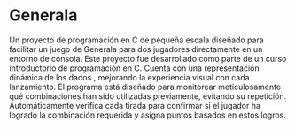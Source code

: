 # Generala
Un proyecto de programación en C de pequeña escala diseñado para facilitar un juego de Generala para dos jugadores directamente en un entorno de consola. 
Este proyecto fue desarrollado como parte de un curso introductorio de programación en C. Cuenta con una representación dinámica de los dados , mejorando la experiencia visual con cada lanzamiento. 
El programa está diseñado para monitorear meticulosamente qué combinaciones han sido utilizadas previamente, evitando su repetición. Automáticamente verifica cada tirada para confirmar 
si el jugador ha logrado la combinación requerida y asigna puntos basados en estos logros.
